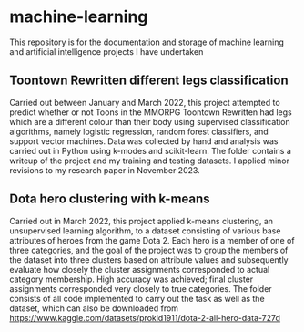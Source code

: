 # machine-learning
This repository is for the documentation and storage of machine learning and artificial intelligence projects I have undertaken

## Toontown Rewritten different legs classification
Carried out between January and March 2022, this project attempted to predict whether or not Toons in the MMORPG Toontown Rewritten had legs which are a different colour than their body using supervised classification algorithms, namely logistic regression, random forest classifiers, and support vector machines. Data was collected by hand and analysis was carried out in Python using k-modes and scikit-learn. The folder contains a writeup of the project and my training and testing datasets. I applied minor revisions to my research paper in November 2023. 

## Dota hero clustering with k-means
Carried out in March 2022, this project applied k-means clustering, an unsupervised learning algorithm, to a dataset consisting of various base attributes of heroes from the game Dota 2. Each hero is a member of one of three categories, and the goal of the project was to group the members of the dataset into three clusters based on attribute values and subsequently evaluate how closely the cluster assignments corresponded to actual category membership. High accuracy was achieved; final cluster assignments corresponded very closely to true categories. The folder consists of all code implemented to carry out the task as well as the dataset, which can also be downloaded from https://www.kaggle.com/datasets/prokid1911/dota-2-all-hero-data-727d
